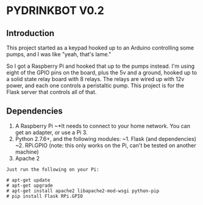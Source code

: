 PYDRINKBOT V0.2
===============

Introduction
------------
<p>This project started as a keypad hooked up to an Arduino controlling some pumps, and I was like "yeah, that's lame."

So I got a Raspberry Pi and hooked that up to the pumps instead. I'm using eight of the GPIO pins on the board, plus the 5v and a ground, hooked up to a solid state relay board with 8 relays. The relays are wired up with 12v power, and each one controls a peristaltic pump. This project is for the Flask server that controls all of that.</p> 
    
Dependencies
------------
1. A Raspberry Pi
~*It needs to connect to your home network. You can get an adapter, or use a Pi 3.
2. Python 2.7.6+, and the following modules:
~1. Flask (and dependencies)
~2. RPi.GPIO (note: this only works on the Pi, can't be tested on another machine)
3. Apache 2

```
Just run the following on your Pi:

# apt-get update
# apt-get upgrade
# apt-get install apache2 libapache2-mod-wsgi python-pip
# pip install Flask RPi.GPIO
```